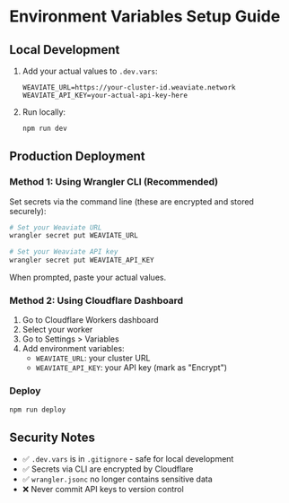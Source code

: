 # Environment Variables Setup Guide

## Local Development

1. Add your actual values to `.dev.vars`:
   ```
   WEAVIATE_URL=https://your-cluster-id.weaviate.network
   WEAVIATE_API_KEY=your-actual-api-key-here
   ```

2. Run locally:
   ```bash
   npm run dev
   ```

## Production Deployment

### Method 1: Using Wrangler CLI (Recommended)

Set secrets via the command line (these are encrypted and stored securely):

```bash
# Set your Weaviate URL
wrangler secret put WEAVIATE_URL

# Set your Weaviate API key  
wrangler secret put WEAVIATE_API_KEY
```

When prompted, paste your actual values.

### Method 2: Using Cloudflare Dashboard

1. Go to Cloudflare Workers dashboard
2. Select your worker
3. Go to Settings > Variables
4. Add environment variables:
   - `WEAVIATE_URL`: your cluster URL
   - `WEAVIATE_API_KEY`: your API key (mark as "Encrypt")

### Deploy

```bash
npm run deploy
```

## Security Notes

- ✅ `.dev.vars` is in `.gitignore` - safe for local development
- ✅ Secrets via CLI are encrypted by Cloudflare
- ✅ `wrangler.jsonc` no longer contains sensitive data
- ❌ Never commit API keys to version control
